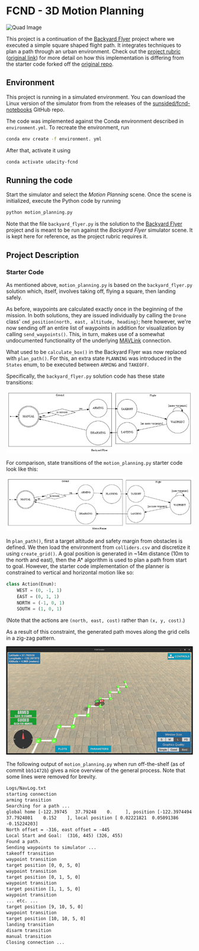 # FCND - 3D Motion Planning
![Quad Image](./misc/enroute.png)

This project is a continuation of the [Backyard Flyer](https://github.com/sunsided/FCND-Backyard-Flyer)
project where we executed a simple square shaped flight path. 
It integrates techniques to plan a path through an urban environment. Check out the [project rubric](RUBRIC.md)
([original link](https://review.udacity.com/#!/rubrics/1534/view)) for more detail on how this implementation
is differing from the starter code forked off the [original repo](https://github.com/udacity/FCND-Backyard-Flyer).

## Environment

This project is running in a simulated environment. You can download the Linux version of the simulator from from the
releases of the [sunsided/fcnd-notebooks](https://github.com/sunsided/fcnd-notebooks) GitHub repo.

The code was implemented against the Conda environment described in `environment.yml`. To recreate the environment,
run

```bash
conda env create -f environment. yml
```

After that, activate it using

```bash
conda activate udacity-fcnd
```

## Running the code

Start the simulator and select the _Motion Planning_ scene. Once the scene is initialized,
execute the Python code by running

```bash
python motion_planning.py
```

Note that the file `backyard_flyer.py` is the solution to the [Backyard Flyer](https://github.com/sunsided/FCND-Backyard-Flyer)
project and is meant to be run against the _Backyard Flyer_ simulator scene.
It is kept here for reference, as the project rubric requires it.

## Project Description

### Starter Code

As mentioned above, `motion_planning.py` is based on the `backyard_flyer.py` solution
which, itself, involves taking off, flying a square, then landing safely.

As before, waypoints are calculated exactly once in the beginning of the mission.
In both solutions, they are issued individually by calling the `Drone` class' `cmd_position(north, east, altitude, heading)`;
here however, we're now sending off an entire list of waypoints in addition for visualization 
by calling `send_waypoints()`. This, in turn, makes use of a somewhat undocumented
functionality of the underlying [MAVLink](https://github.com/ArduPilot/pymavlink) connection.

What used to be `calculate_box()` in the Backyard Flyer was now replaced with `plan_path()`.
For this, an extra state `PLANNING` was introduced in the `States` enum, to be executed between
`ARMING` and `TAKEOFF`. 

Specifically, the `backyard_flyer.py` solution code has these state transitions:

![States of the Backyard Flyer solution](misc/backyard-flyer-states.png)

For comparison, state transitions of the `motion_planning.py` starter code look like this:

![States of the Motion Planning starter code](misc/motion-planner-states.png)

In `plan_path()`, first a target altitude and safety margin from obstacles is defined.
We then load the environment from `colliders.csv` and discretize it using `create_grid()`.
A goal position is generated in ~14m distance (10m to the north and east), then the A\*
algorithm is used to plan a path from start to goal. 
However, the starter code implementation of the planner is constrained to vertical and horizontal motion like so:

```python
class Action(Enum):
    WEST = (0, -1, 1)
    EAST = (0, 1, 1)
    NORTH = (-1, 0, 1)
    SOUTH = (1, 0, 1)
```

(Note that the actions are `(north, east, cost)` rather than `(x, y, cost)`.)

As a result of this constraint, the generated path moves along the grid cells in a zig-zag pattern.

![](misc/stairs-smaller.jpg)

The following output of `motion_planning.py` when run off-the-shelf (as of commit `bb51472b`) gives
a nice overview of the general process. Note that some lines were removed for brevity.

```
Logs/NavLog.txt
starting connection
arming transition
Searching for a path ...
global home [-122.39745   37.79248    0.     ], position [-122.3974494   37.7924801    0.152    ], local position [ 0.02221821  0.05091386 -0.15224203]
North offset = -316, east offset = -445
Local Start and Goal:  (316, 445) (326, 455)
Found a path.
Sending waypoints to simulator ...
takeoff transition
waypoint transition
target position [0, 0, 5, 0]
waypoint transition
target position [0, 1, 5, 0]
waypoint transition
target position [1, 1, 5, 0]
waypoint transition
... etc. ...
target position [9, 10, 5, 0]
waypoint transition
target position [10, 10, 5, 0]
landing transition
disarm transition
manual transition
Closing connection ...
```
